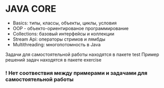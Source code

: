 # JAVA CORE

- Basics: типы, классы, объекты, циклы, условия
- OOP - объекто-ориентированое программирование
- Collections: базовый интерфейсы и коллекции
- Stream Api: операторы стримов и лямбды
- Multithreading: многопотомность в Java


Задачи для самостоятельной работы находятся в пакете test
Пример решений задач находятся в пакете exercise

### ! Нет соотвествия между примерами и задачами для самостоятельной работы 